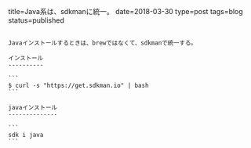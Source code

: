 title=Java系は、sdkmanに統一。
date=2018-03-30
type=post
tags=blog
status=published
~~~~~~

Javaインストールするときは、brewではなくて、sdkmanで統一する。

インストール
----------

```
$ curl -s "https://get.sdkman.io" | bash
```

javaインストール
--------------

```
sdk i java
```
